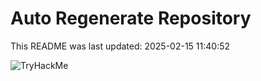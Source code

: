 # Auto Regenerate Repository

This README was last updated: 2025-02-15 11:40:52

 ![TryHackMe](https://tryhackme.com/badge/533634)